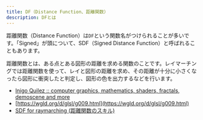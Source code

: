 ```yaml
---
title: DF（Distance Function、距離関数）
description: DFとは
---
```


距離関数（Distance Function）は`DF`という関数名がつけられることが多いです。「Signed」が頭について、SDF（Signed Distance Function）と呼ばれることもあります。

距離関数とは、ある点とある図形の距離を求める関数のことです。レイマーチングでは距離関数を使って、レイと図形の距離を求め、その距離が十分に小さくなったら図形に衝突したと判定し、図形の色を出力するなどを行います。

*   [Inigo Quilez :: computer graphics, mathematics, shaders, fractals, demoscene and more](https://iquilezles.org/articles/distfunctions/)
*   [https://wgld.org/d/glsl/g009.html](https://wgld.org/d/glsl/g009.html)
*   [SDF for raymarching (距離関数のスキル)](https://neort.io/product/bvcrf5s3p9f7gigeevf0)
